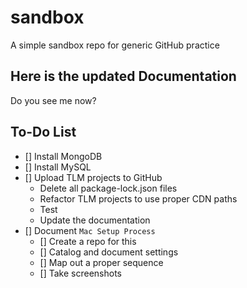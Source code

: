 # sandbox
A simple sandbox repo for generic GitHub practice

## Here is the updated Documentation
Do you see me now?

## To-Do List
- [] Install MongoDB
- [] Install MySQL
- [] Upload TLM projects to GitHub
    - Delete all package-lock.json files
    - Refactor TLM projects to use proper CDN paths
    - Test
    - Update the documentation
- [] Document `Mac Setup Process`
    - [] Create a repo for this
    - [] Catalog and document settings
    - [] Map out a proper sequence
    - [] Take screenshots
